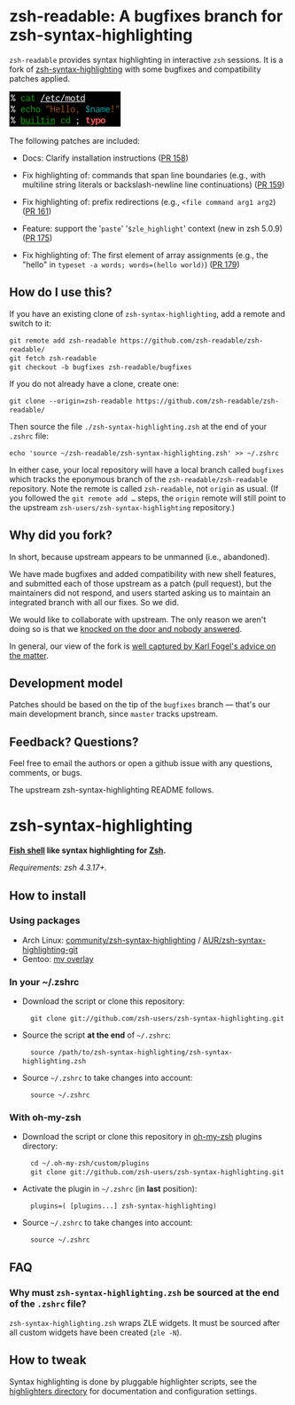 zsh-readable: A bugfixes branch for zsh-syntax-highlighting
===========================================================

`zsh-readable` provides syntax highlighting in interactive `zsh` sessions.
It is a fork of [zsh-syntax-highlighting](https://github.com/zsh-users/zsh-syntax-highlighting)
with some bugfixes and compatibility patches applied.

![Screenshot](logo/logo-uncropped-small.png)

The following patches are included:

* Docs: Clarify installation instructions
  ([PR 158](zsh-users/zsh-syntax-highlighting#158]))

* Fix highlighting of: commands that span line boundaries (e.g.,
  with multiline string literals or backslash-newline line continuations)
  ([PR 159](zsh-users/zsh-syntax-highlighting#159]))

* Fix highlighting of: prefix redirections (e.g., `<file command arg1 arg2`)
  ([PR 161](zsh-users/zsh-syntax-highlighting#161]))

* Feature: support the '`paste`' '`$zle_highlight`' context (new in zsh 5.0.9)
  ([PR 175](zsh-users/zsh-syntax-highlighting#175]))

* Fix highlighting of: The first element of array assignments (e.g.,
  the "hello" in `typeset -a words; words=(hello world)`)
  ([PR 179](zsh-users/zsh-syntax-highlighting#179]))

How do I use this?
------------------

If you have an existing clone of `zsh-syntax-highlighting`, add a remote and
switch to it:

    git remote add zsh-readable https://github.com/zsh-readable/zsh-readable/
    git fetch zsh-readable
    git checkout -b bugfixes zsh-readable/bugfixes

If you do not already have a clone, create one:

    git clone --origin=zsh-readable https://github.com/zsh-readable/zsh-readable/

Then source the file `./zsh-syntax-highlighting.zsh` at the end of your
`.zshrc` file:

    echo 'source ~/zsh-readable/zsh-syntax-highlighting.zsh' >> ~/.zshrc

In either case, your local repository will have a local branch called `bugfixes`
which tracks the eponymous branch of the `zsh-readable/zsh-readable`
repository.  Note the remote is called `zsh-readable`, not `origin` as usual.
(If you followed the `git remote add …` steps, the `origin` remote will still
point to the upstream `zsh-users/zsh-syntax-highlighting` repository.)

Why did you fork?
-----------------

In short, because upstream appears to be unmanned (i.e., abandoned).

We have made bugfixes and added compatibility with new shell features, and
submitted each of those upstream as a patch (pull request), but the maintainers
did not respond, and users started asking us to maintain an integrated branch
with all our fixes.  So we did.

We would like to collaborate with upstream.  The only reason we aren't doing so
is that we [knocked on the door and nobody answered](http://www.zsh.org/mla/users/2015/msg00697.html).

In general, our view of the fork is [well captured by Karl Fogel's advice on
the matter](http://www.producingoss.com/en/forks.html#forks-initiating).

Development model
-----------------

Patches should be based on the tip of the `bugfixes` branch — that's our main
development branch, since `master` tracks upstream.

Feedback? Questions?
--------------------

Feel free to email the authors or open a github issue with any questions,
comments, or bugs.

The upstream zsh-syntax-highlighting README follows.


zsh-syntax-highlighting
=======================

**[Fish shell](http://www.fishshell.com) like syntax highlighting for [Zsh](http://www.zsh.org).**

*Requirements: zsh 4.3.17+.*


How to install
--------------

### Using packages

* Arch Linux: [community/zsh-syntax-highlighting](https://www.archlinux.org/packages/zsh-syntax-highlighting) / [AUR/zsh-syntax-highlighting-git](https://aur.archlinux.org/packages/zsh-syntax-highlighting-git)
* Gentoo: [mv overlay](http://gpo.zugaina.org/app-shells/zsh-syntax-highlighting)

### In your ~/.zshrc

* Download the script or clone this repository:

        git clone git://github.com/zsh-users/zsh-syntax-highlighting.git

* Source the script **at the end** of `~/.zshrc`:

        source /path/to/zsh-syntax-highlighting/zsh-syntax-highlighting.zsh

* Source `~/.zshrc`  to take changes into account:

        source ~/.zshrc


### With oh-my-zsh

* Download the script or clone this repository in [oh-my-zsh](http://github.com/robbyrussell/oh-my-zsh) plugins directory:

        cd ~/.oh-my-zsh/custom/plugins
        git clone git://github.com/zsh-users/zsh-syntax-highlighting.git

* Activate the plugin in `~/.zshrc` (in **last** position):

        plugins=( [plugins...] zsh-syntax-highlighting)

* Source `~/.zshrc`  to take changes into account:

        source ~/.zshrc


FAQ
---

### Why must `zsh-syntax-highlighting.zsh` be sourced at the end of the `.zshrc` file?

`zsh-syntax-highlighting.zsh` wraps ZLE widgets.  It must be sourced after all
custom widgets have been created (`zle -N`).

How to tweak
------------

Syntax highlighting is done by pluggable highlighter scripts, see the [highlighters directory](highlighters)
for documentation and configuration settings.
